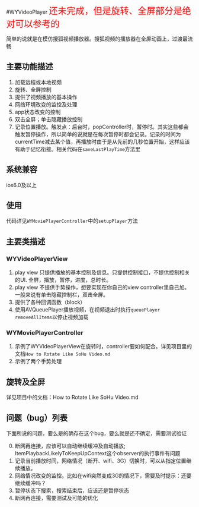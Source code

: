 #WYVideoPlayer
<font size=5 color=red>还未完成，但是旋转、全屏部分是绝对可以参考的</font>

简单的说就是在模仿搜狐视频播放器。搜狐视频的播放器在全屏动画上，过渡最流畅


## 主要功能描述
1. 加载远程或本地视频
2. 旋转、全屏控制
3. 提供了视频播放的基本操作
4. 网络环境改变的监控及处理
5. app状态改变的控制
6. 双击全屏；单击隐藏播放控制
7. 记录位置播放。触发点：后台时，popController时，暂停时。其实这些都会触发暂停操作，所以简单的说就是在每次暂停时都会记录。记录的时间为currentTime减去某个值，再播放时由于是从先前的几秒位置开始，这样应该有助于记忆衔接。相关代码在`saveLastPlayTime`方法里

## 系统兼容
ios6.0及以上

## 使用
代码详见`WYMoviePlayerController`中的`setupPlayer`方法

## 主要类描述
### WYVideoPlayerView
1. play view 只提供播放的基本控制及信息。只提供控制接口，不提供控制相关的UI. 全屏，播放，暂停，进度，总时长。
2. play view 不提供手势操作，想要实现在你自己的view controller里自己加。一般来说有单击隐藏控制栏，双击全屏。
3. 提供了各种回调函数（block）
4. 使用AVQueuePlayer播放视频，在视频退出时执行`queuePlayer removeAllItems`以停止视频加载
 
### WYMoviePlayerController
1. 示例了WYVideoPlayerView在旋转时，controller要如何配合。详见项目里的文档`How to Rotate Like SoHu Video.md`
2. 示例了两个手势处理

## 旋转及全屏
详见项目中的文档：How to Rotate Like SoHu Video.md


## 问题（bug）列表
下面所说的问题，要么是的确存在这个bug，要么就是还不确定，需要测试验证

0. 断网再连接，应该可以自动继续缓冲及自动播放; ItemPlaybackLikelyToKeepUpContext这个observer的执行事件有问题
1. 记录当前播放时间，网络情况（断开、wifi、3G）切换时，可以从指定位置继续播放。
2. 网络情况改变的监控。比如在wifi突然变成3G的情况下，需要及时提示：还要继续缓冲吗？
3. 暂停状态下搜索，搜索结束后，应该还是暂停状态
4. 断网再连接，需要测试及可能的优化
